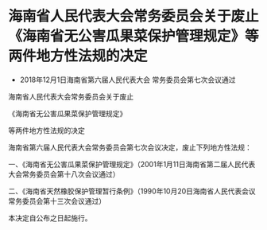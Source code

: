 # 海南省人民代表大会常务委员会关于废止《海南省无公害瓜果菜保护管理规定》等两件地方性法规的决定

- 2018年12月1日海南省第六届人民代表大会
常务委员会第七次会议通过

<!-- INFO END -->

海南省人民代表大会常务委员会关于废止

《海南省无公害瓜果菜保护管理规定》

等两件地方性法规的决定

海南省第六届人民代表大会常务委员会第七次会议决定，废止下列地方性法规：

一、《海南省无公害瓜果菜保护管理规定》（2001年1月11日海南省第二届人民代表大会常务委员会第十八次会议通过）

二、《海南省天然橡胶保护管理暂行条例》（1990年10月20日海南省人民代表会议常务委员会第十三次会议通过）

本决定自公布之日起施行。
